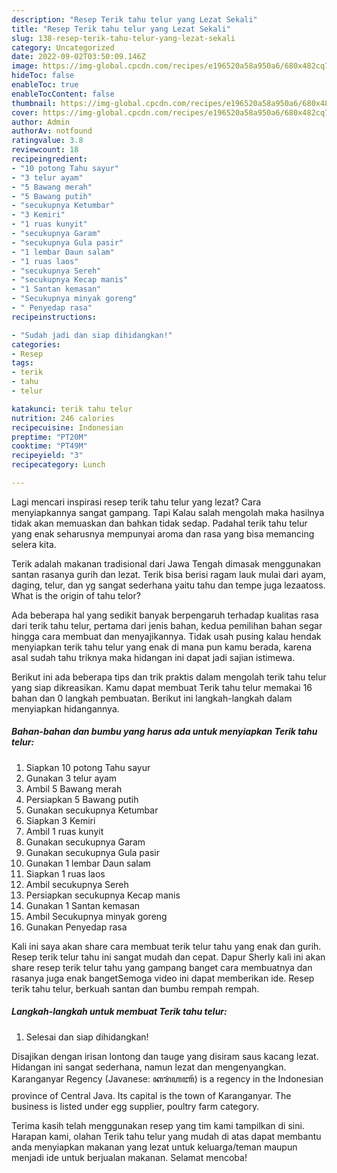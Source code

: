 ```yaml
---
description: "Resep Terik tahu telur yang Lezat Sekali"
title: "Resep Terik tahu telur yang Lezat Sekali"
slug: 138-resep-terik-tahu-telur-yang-lezat-sekali
category: Uncategorized
date: 2022-09-02T03:50:09.146Z
image: https://img-global.cpcdn.com/recipes/e196520a58a950a6/680x482cq70/terik-tahu-telur-foto-resep-utama.jpg
hideToc: false
enableToc: true
enableTocContent: false
thumbnail: https://img-global.cpcdn.com/recipes/e196520a58a950a6/680x482cq70/terik-tahu-telur-foto-resep-utama.jpg
cover: https://img-global.cpcdn.com/recipes/e196520a58a950a6/680x482cq70/terik-tahu-telur-foto-resep-utama.jpg
author: Admin
authorAv: notfound
ratingvalue: 3.8
reviewcount: 18
recipeingredient:
- "10 potong Tahu sayur"
- "3 telur ayam"
- "5 Bawang merah"
- "5 Bawang putih"
- "secukupnya Ketumbar"
- "3 Kemiri"
- "1 ruas kunyit"
- "secukupnya Garam"
- "secukupnya Gula pasir"
- "1 lembar Daun salam"
- "1 ruas laos"
- "secukupnya Sereh"
- "secukupnya Kecap manis"
- "1 Santan kemasan"
- "Secukupnya minyak goreng"
- " Penyedap rasa"
recipeinstructions:

- "Sudah jadi dan siap dihidangkan!"
categories:
- Resep
tags:
- terik
- tahu
- telur

katakunci: terik tahu telur 
nutrition: 246 calories
recipecuisine: Indonesian
preptime: "PT20M"
cooktime: "PT49M"
recipeyield: "3"
recipecategory: Lunch

---
```



Lagi mencari inspirasi resep terik tahu telur yang lezat? Cara menyiapkannya sangat gampang. Tapi Kalau salah mengolah maka hasilnya tidak akan memuaskan dan bahkan tidak sedap. Padahal terik tahu telur yang enak seharusnya mempunyai aroma dan rasa yang bisa memancing selera kita.


Terik adalah makanan tradisional dari Jawa Tengah dimasak menggunakan santan rasanya gurih dan lezat. Terik bisa berisi ragam lauk mulai dari ayam, daging, telur, dan yg sangat sederhana yaitu tahu dan tempe juga lezaatoss. What is the origin of tahu telor?

Ada beberapa hal yang sedikit banyak berpengaruh terhadap kualitas rasa dari terik tahu telur, pertama dari jenis bahan, kedua pemilihan bahan segar hingga cara membuat dan menyajikannya. Tidak usah pusing kalau hendak menyiapkan terik tahu telur yang enak di mana pun kamu berada, karena asal sudah tahu triknya maka hidangan ini dapat jadi sajian istimewa.


Berikut ini ada beberapa tips dan trik praktis dalam mengolah terik tahu telur yang siap dikreasikan. Kamu dapat membuat Terik tahu telur memakai 16 bahan dan 0 langkah pembuatan. Berikut ini langkah-langkah dalam menyiapkan hidangannya.

<!--inarticleads1-->

##### Bahan-bahan dan bumbu yang harus ada untuk menyiapkan Terik tahu telur:

1. Siapkan 10 potong Tahu sayur
1. Gunakan 3 telur ayam
1. Ambil 5 Bawang merah
1. Persiapkan 5 Bawang putih
1. Gunakan secukupnya Ketumbar
1. Siapkan 3 Kemiri
1. Ambil 1 ruas kunyit
1. Gunakan secukupnya Garam
1. Gunakan secukupnya Gula pasir
1. Gunakan 1 lembar Daun salam
1. Siapkan 1 ruas laos
1. Ambil secukupnya Sereh
1. Persiapkan secukupnya Kecap manis
1. Gunakan 1 Santan kemasan
1. Ambil Secukupnya minyak goreng
1. Gunakan  Penyedap rasa


Kali ini saya akan share cara membuat terik telur tahu yang enak dan gurih. Resep terik telur tahu ini sangat mudah dan cepat. Dapur Sherly kali ini akan share resep terik telur tahu yang gampang banget cara membuatnya dan rasanya juga enak bangetSemoga video ini dapat memberikan ide. Resep terik tahu telur, berkuah santan dan bumbu rempah rempah. 

<!--inarticleads2-->

##### Langkah-langkah untuk membuat Terik tahu telur:


1. Selesai dan siap dihidangkan!

Disajikan dengan irisan lontong dan tauge yang disiram saus kacang lezat. Hidangan ini sangat sederhana, namun lezat dan mengenyangkan. Karanganyar Regency (Javanese: ꦏꦫꦁꦲꦚꦂ) is a regency in the Indonesian province of Central Java. Its capital is the town of Karanganyar. The business is listed under egg supplier, poultry farm category. 

Terima kasih telah menggunakan resep yang tim kami tampilkan di sini. Harapan kami, olahan Terik tahu telur yang mudah di atas dapat membantu anda menyiapkan makanan yang lezat untuk keluarga/teman maupun menjadi ide untuk berjualan makanan. Selamat mencoba!
